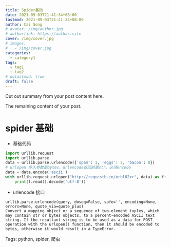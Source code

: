 ```yaml
---
title: Spider基础
date: 2021-09-03T21:41:34+08:00
lastmod: 2021-09-03T21:41:34+08:00
author: Cai Song
# avatar: /img/author.jpg
# authorlink: https://author.site
cover: /img/cover.jpg
# images:
#   - /img/cover.jpg
categories:
  - category1
tags:
  - tag1
  - tag2
# nolastmod: true
draft: false
---
```


Cut out summary from your post content here.

<!--more-->

The remaining content of your post.
# spider 基础
* 基础代码
```python
import urllib.request
import urllib.parse
data = urllib.parse.urlencode({'spam': 1, 'eggs': 2, 'bacon': 0})
# urlopen 传入参数是bytes，urlencode返回的是str，必须encode
data = data.encode('ascii')
with urllib.request.urlopen("http://requestb.in/xrbl82xr", data) as f:
	print(f.read().decode('utf-8'))
```

* urlencode 接口
```plain
urllib.parse.urlencode(query, doseq=False, safe='', encoding=None, errors=None, quote_via=quote_plus)
Convert a mapping object or a sequence of two-element tuples, which may contain str or bytes objects, to a percent-encoded ASCII text string. If the resultant string is to be used as a data for POST operation with the urlopen() function, then it should be encoded to bytes, otherwise it would result in a TypeError.
```

Tags:
  python, spider, 爬虫